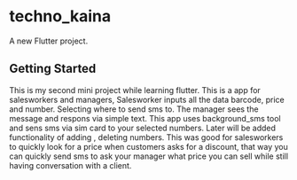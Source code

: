 # techno_kaina

A new Flutter project.

## Getting Started

This is my second mini project while learning flutter. This is a app for salesworkers and managers, Salesworker inputs all the data barcode, price and number. Selecting where to send sms to. The manager sees the message and respons via simple text. This app uses background_sms tool and sens sms via sim card to your selected numbers. Later will be added functionality of adding , deleting numbers.
This was good for salesworkers to quickly look for a price when customers asks for a discount, that way you can quickly send sms to ask your manager what price you can sell while still having conversation with a client.
